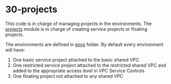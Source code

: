 # 30-projects
This code is in charge of managing projects in the environments. The [projects](modules/projects) module is in charge of
creating service projects or floating projects.

The environments are defined in [envs](envs) folder. By default every environment will have:
1. One basic service project attached to the basic shared VPC
2. One restricted service project attached to the restricted shared VPC and added to the appropriate access level in VPC Service Controls
3. One floating project not attached to any shared VPC